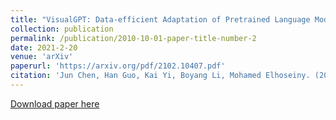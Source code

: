 ```yaml
---
title: "VisualGPT: Data-efficient Adaptation of Pretrained Language Models for Image Captioning"
collection: publication
permalink: /publication/2010-10-01-paper-title-number-2
date: 2021-2-20
venue: 'arXiv'
paperurl: 'https://arxiv.org/pdf/2102.10407.pdf'
citation: 'Jun Chen, Han Guo, Kai Yi, Boyang Li, Mohamed Elhoseiny. (2021). &quot;VisualGPT: Data-efficient Adaptation of Pretrained Language Models for Image Captioning&quot; <i>arXiv</i>.'
---
```


[Download paper here](https://arxiv.org/pdf/2102.10407.pdf)

